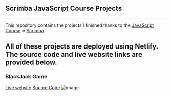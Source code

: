 ## Scrimba JavaScript Course Projects
------------------
This repository contains the projects I finished thanks to the <a href="https://v2.scrimba.com/learn-javascript-c0v">JavaScript Course</a> in <a href="https://scrimba.com">Scrimba</a>.

All of these projects are deployed using Netlify. The source code and live website links are provided below.
-----------------

### BlackJack Game
<a href="https://jmb-blackjackgame.netlify.app/">Live website</a>
<a href="https://github.com/JoshuaBernal/Scrimba-JavaScript-Course-Projects/tree/main/BlackJack%20Game">Source Code</a>
![image](https://github.com/user-attachments/assets/f50b11e7-7c4c-4ed7-b57b-513f6f7653e0)
